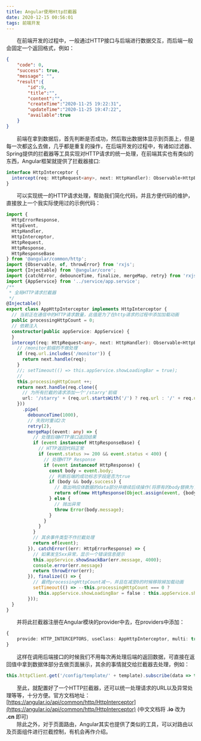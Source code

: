 ```yaml
---
title: Angular使用Http拦截器
date: 2020-12-15 00:56:01
tags: 前端开发
---
```

&emsp;&emsp;在前端开发的过程中，一般通过HTTP接口与后端进行数据交互，而后端一般会固定一个返回格式，例如：
```json
{
    "code": 0,
    "success": true,
    "message": "",
    "result":{
        "id":9,
        "title":"",
        "content":"",
        "createTime":"2020-11-25 19:22:31",
        "updateTime":"2020-11-25 19:47:22",
        "available":true
    }
}
```
&emsp;&emsp;前端在拿到数据后，首先判断是否成功，然后取出数据体显示到页面上，但是每一次都这么去做，几乎都是重复的操作，在后端开发的过程中，有诸如过滤器、Spring提供的拦截器等工具实现对HTTP请求的统一处理，在前端其实也有类似的东西，Angular框架就提供了拦截器接口:
```typescript
interface HttpInterceptor {
  intercept(req: HttpRequest<any>, next: HttpHandler): Observable<HttpEvent<any>>
}
```
&emsp;&emsp;可以实现统一的HTTP请求处理，帮助我们简化代码，并且方便代码的维护，直接放上一个我实际使用过的示例代码：
```typescript
import {
  HttpErrorResponse,
  HttpEvent,
  HttpHandler,
  HttpInterceptor,
  HttpRequest,
  HttpResponse,
  HttpResponseBase
} from '@angular/common/http';
import {Observable, of, throwError} from 'rxjs';
import {Injectable} from '@angular/core';
import {catchError, debounceTime, finalize, mergeMap, retry} from 'rxjs/operators';
import {AppService} from '../service/app.service';
/**
 * 全局HTTP请求拦截器
 */
@Injectable()
export class AppHttpInterceptor implements HttpInterceptor {
  // 当前正在通信中的HTTP请求数量，此值是为了在http请求的过程中添加加载动画
  public processingHttpCount = 0;
  // 依赖注入
  constructor(public appService: AppService) {
  }
  intercept(req: HttpRequest<any>, next: HttpHandler): Observable<HttpEvent<any>> {
    // /monitor前缀的不做处理
    if (req.url.includes('/monitor')) {
      return next.handle(req);
    }
    //; setTimeout(() => this.appService.showLoadingBar = true);
    // 
    this.processingHttpCount ++;
    return next.handle(req.clone({
      // 为所有拦截的请求添加一个'/starry'前缀
      url: '/starry' + (req.url.startsWith('/') ? req.url : '/' + req.url)
    }))
      .pipe(
        debounceTime(1000),
        // 失败时重试2次
        retry(2),
        mergeMap((event: any) => {
          // 处理后端HTTP接口返回结果
          if (event instanceof HttpResponseBase) {
            // HTTP返回代码正常
            if (event.status >= 200 && event.status < 400) {
              // 处理HTTP Response
              if (event instanceof HttpResponse) {
                const body = event.body;
                // 判断后端的成功标志字段是否为true
                if (body && body.success) {
                  // 取出响应体数据的data部分并继续后续操作(将原有的body替换为了body['result'])
                  return of(new HttpResponse(Object.assign(event, {body: body.result})));
                } else {
                  // 抛出异常
                  throw Error(body.message);
                }
              }
            }
          }
          // 其余事件类型不作拦截处理
          return of(event);
        }), catchError((err: HttpErrorResponse) => {
          // 如果发生5xx异常，显示一个错误信息提示
          this.appService.showSnackBar(err.message, 4000);
          console.error(err.message)
          return throwError(err);
        }), finalize(() => {
          // 最终processingHttpCount减一，并且在减至0的时候移除掉加载动画
          setTimeout(() => --this.processingHttpCount === 0 ?
            this.appService.showLoadingBar = false : this.appService.showLoadingBar = true, 500);
        }));
  }
}
```
&emsp;&emsp;并将此拦截器注册在Angular模块的provider中去，在providers中添加：
```typescript
{
    provide: HTTP_INTERCEPTORS, useClass: AppHttpInterceptor, multi: true
}
```
&emsp;&emsp;这样在调用后端接口的时候我们不用每次再处理后端的返回数据，可直接在返回值中拿到数据体部分去做页面展示，其余的事情就交给拦截器去处理，例如：
```typescript
this.httpClient.get('/config/template/' + template).subscribe(data => this.configTemplates.push({template, data}));
```
&emsp;&emsp;至此，就配置好了一个HTTP拦截器，还可以统一处理请求的URL以及异常处理等等，十分方便。官方文档地址：[https://angular.io/api/common/http/HttpInterceptor](https://angular.io/api/common/http/HttpInterceptor) (中文文档将 **.io** 改为 **.cn** 即可)  
&emsp;&emsp;除此之外，对于页面路由，Angular其实也提供了类似的工具，可以对路由以及页面组件进行拦截控制，有机会再作介绍。
